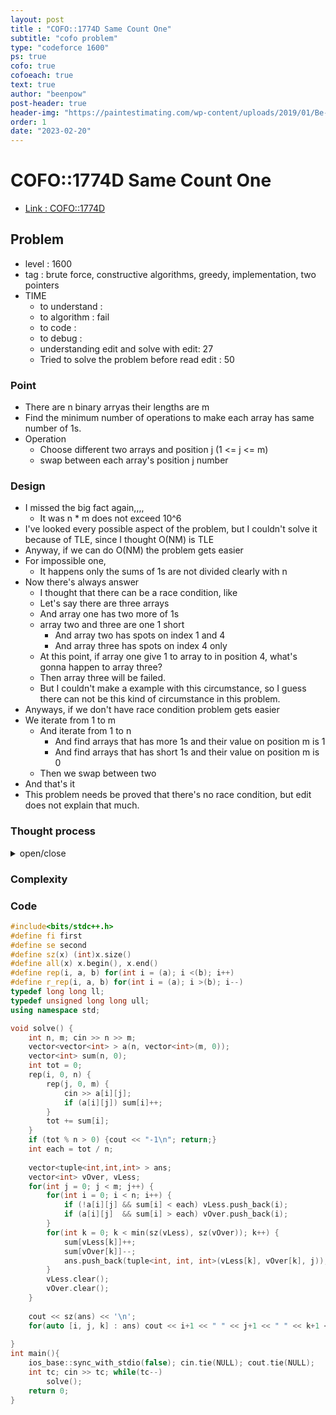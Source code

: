 ```yaml
---
layout: post
title : "COFO::1774D Same Count One"
subtitle: "cofo problem"
type: "codeforce 1600"
ps: true
cofo: true
cofoeach: true
text: true
author: "beenpow"
post-header: true
header-img: "https://paintestimating.com/wp-content/uploads/2019/01/Be-specific.png"
order: 1
date: "2023-02-20"
---
```

# COFO::1774D Same Count One
- [Link : COFO::1774D](https://codeforces.com/contest/1774/problem/D)


## Problem 

- level : 1600
- tag : brute force, constructive algorithms, greedy, implementation, two pointers
- TIME
  - to understand    : 
  - to algorithm     : fail
  - to code          : 
  - to debug         : 
  - understanding edit and solve with edit: 27
  - Tried to solve the problem before read edit : 50

### Point
- There are n binary arryas their lengths are m
- Find the minimum number of operations to make each array has same number of 1s.
- Operation
  - Choose different two arrays and position j (1 <= j <= m)
  - swap between each array's position j number

### Design
- I missed the big fact again,,,,
  - It was n * m does not exceed 10^6
- I've looked every possible aspect of the problem, but I couldn't solve it because of TLE, since I thought O(NM) is TLE
- Anyway, if we can do O(NM) the problem gets easier
- For impossible one, 
  - It happens only the sums of 1s are not divided clearly with n
- Now there's always answer
  - I thought that there can be a race condition, like
  - Let's say there are three arrays
  - And array one has two more of 1s
  - array two and three are one 1 short 
    - And array two has spots on index 1 and 4
    - And array three has spots on index 4 only
  - At this point, if array one give 1 to array to in position 4, what's gonna happen to array three?
  - Then array three will be failed.
  - But I couldn't make a example with this circumstance, so I guess there can not be this kind of circumstance in this problem.
- Anyways, if we don't have race condition problem gets easier
- We iterate from 1 to m
  - And iterate from 1 to n
    - And find arrays that has more 1s and their value on position m is 1
    - And find arrays that has short 1s and their value on position m is 0
  - Then we swap between two
- And that's it
- This problem needs be proved that there's no race condition, but edit does not explain that much.

### Thought process

<details>
<summary> open/close </summary>

<!-- above empty line should exist -->
<pre>
. 각 배열에 속한 1의 갯수가 동일해지도록 하는 최소 작업 수를 찾는 것이 목적
	. 일단, tot % n > 0 이면 -1
. 1 과 1을 무의미하게 바꾸지 않는다면, 무조건 최소 작업 수 일듯

. each = tot / n
. 근데, 잘~ 골라야할 듯. 
. 어떤 pos 를 선택해서 바꿔주냐에 따라서 다른 배열에 영향을 줄 듯
. 예를 들어서,
	. 1번 배열에서 2번배열에 1개를 주는데, 줄 수 있는 포지션이 1과 4가 있었음.
		. 근데, 이때 무작위로 1번째에 있는 애를 줌.
	. 근데 만약 3번 배열도 1개가 필요했고, 받을 수 있는 곳이 포지션 1밖에 없다면?
		. 그럼, 1번 배열에서 2번에 4번 포지션을 주고, 3번이 1번 포지션에 받는게 optimal 하게 됨
	-> 근데 위 같은 상황의 예제가 안만들어지네,, 불가능한가?
	
	. [1] 1 1 1
	. [0] 1 1 0
	.  0  0 0 1
	
	
=> 예제가 안 만들어지긴 하는데 일단 넘어가자 시간을 너무 씀

=> 아무튼, 그냥 무작위로 1의 갯수가 each 이상인 곳을 잡고 each 미만인 곳의 array 에 바꿔줄 수 있는 pos에 순서대로 바꿔주면 안될듯함.
=> 그럼 문제가 너무 간단함.
=> 결국, race condition을 어떻게 잘 해결하냐가 관건인 문제인건데,,

-> clear 하게 딱 배분해줄만한 방법이 없을까?
- 1의 갯수가 이미 each 인 곳도 사용할 필요가 있을까?
  - 가지고 있는 1의 포지션을 셔플해야할 필요가 있는 array 가 있을 수 있음.

* 어떻게 접근해야할지 모르겠다.
. 아무 방법이나 생각해보자.
1. vector? 각 index 별로 1과 0의 갯수를 count 
	. 이 갯수는 operation을 아무리 진행해도 변하지 않는다.
	
================================================================
일단 방법이 생각이 안나고, 증명으로 race condition 예제가 안 만들어지니까
갯수 많은 데서 단순하게 옮겨보는 코드를 한번 짜보자.

</pre>

</details>

### Complexity

### Code

```cpp
#include<bits/stdc++.h>
#define fi first
#define se second
#define sz(x) (int)x.size()
#define all(x) x.begin(), x.end()
#define rep(i, a, b) for(int i = (a); i <(b); i++)
#define r_rep(i, a, b) for(int i = (a); i >(b); i--)
typedef long long ll;
typedef unsigned long long ull;
using namespace std;

void solve() {
    int n, m; cin >> n >> m;
    vector<vector<int> > a(n, vector<int>(m, 0));
    vector<int> sum(n, 0);
    int tot = 0;
    rep(i, 0, n) {
        rep(j, 0, m) {
            cin >> a[i][j];
            if (a[i][j]) sum[i]++;
        }
        tot += sum[i];
    }
    if (tot % n > 0) {cout << "-1\n"; return;}
    int each = tot / n;
    
    vector<tuple<int,int,int> > ans;
    vector<int> vOver, vLess;
    for(int j = 0; j < m; j++) {
        for(int i = 0; i < n; i++) {
            if (!a[i][j] && sum[i] < each) vLess.push_back(i);
            if (a[i][j]  && sum[i] > each) vOver.push_back(i);
        }
        for(int k = 0; k < min(sz(vLess), sz(vOver)); k++) {
            sum[vLess[k]]++;
            sum[vOver[k]]--;
            ans.push_back(tuple<int, int, int>(vLess[k], vOver[k], j));
        }
        vLess.clear();
        vOver.clear();
    }
    
    cout << sz(ans) << '\n';
    for(auto [i, j, k] : ans) cout << i+1 << " " << j+1 << " " << k+1 << '\n';
    
}
int main(){
    ios_base::sync_with_stdio(false); cin.tie(NULL); cout.tie(NULL);
    int tc; cin >> tc; while(tc--)
        solve();
    return 0;
}
```
